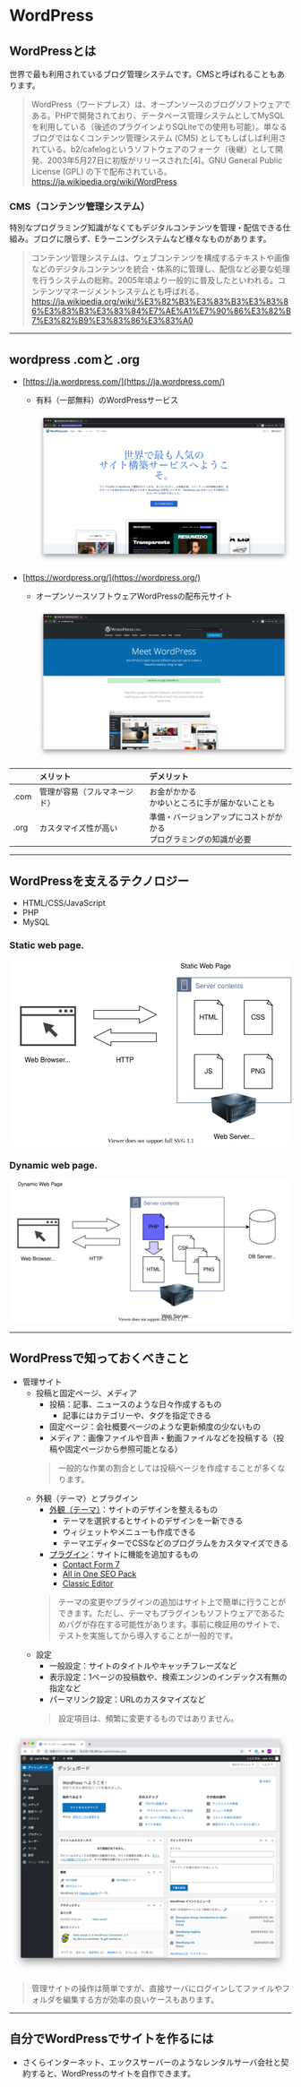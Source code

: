 # WordPress

## WordPressとは

世界で最も利用されているブログ管理システムです。CMSと呼ばれることもあります。

> WordPress（ワードプレス）は、オープンソースのブログソフトウェアである。PHPで開発されており、データベース管理システムとしてMySQLを利用している（後述のプラグインよりSQLiteでの使用も可能）。単なるブログではなくコンテンツ管理システム (CMS) としてもしばしば利用されている。b2/cafelogというソフトウェアのフォーク（後継）として開発、2003年5月27日に初版がリリースされた[4]。GNU General Public License (GPL) の下で配布されている。https://ja.wikipedia.org/wiki/WordPress

### CMS（コンテンツ管理システム）

特別なプログラミング知識がなくてもデジタルコンテンツを管理・配信できる仕組み。ブログに限らず、Eラーニングシステムなど様々なものがあります。

> コンテンツ管理システムは、ウェブコンテンツを構成するテキストや画像などのデジタルコンテンツを統合・体系的に管理し、配信など必要な処理を行うシステムの総称。2005年頃より一般的に普及したといわれる。コンテンツマネージメントシステムとも呼ばれる。https://ja.wikipedia.org/wiki/%E3%82%B3%E3%83%B3%E3%83%86%E3%83%B3%E3%83%84%E7%AE%A1%E7%90%86%E3%82%B7%E3%82%B9%E3%83%86%E3%83%A0

---

## wordpress .comと .org

* [https://ja.wordpress.com/](https://ja.wordpress.com/)
  + 有料（一部無料）のWordPressサービス

    <img src="img/01.png" width="600px">

* [https://wordpress.org/](https://wordpress.org/)
  + オープンソースソフトウェアWordPressの配布元サイト

    <img src="img/02.png" width="600px">

||メリット|デメリット|
|:--|:--|:--|
|.com|管理が容易（フルマネージド）|お金がかかる<br>かゆいところに手が届かないことも|
|.org|カスタマイズ性が高い|準備・バージョンアップにコストがかかる<br>プログラミングの知識が必要|

---

## WordPressを支えるテクノロジー

* HTML/CSS/JavaScript
* PHP
* MySQL

### Static web page.

<img src="img/static-web.dio.svg?">

### Dynamic web page.

<img src="img/dynamic-web.dio.svg?">

---

## WordPressで知っておくべきこと

* 管理サイト
  + 投稿と固定ページ、メディア
    - 投稿：記事、ニュースのような日々作成するもの
      + 記事にはカテゴリーや、タグを指定できる
    - 固定ページ：会社概要ページのような更新頻度の少ないもの
    - メディア：画像ファイルや音声・動画ファイルなどを投稿する（投稿や固定ページから参照可能となる）
    > 一般的な作業の割合としては投稿ページを作成することが多くなります。
  + 外観（テーマ）とプラグイン
    - [外観（テーマ）](https://ja.wordpress.org/themes/)：サイトのデザインを整えるもの
      + テーマを選択するとサイトのデザインを一新できる
      + ウィジェットやメニューも作成できる
      + テーマエディターでCSSなどのプログラムをカスタマイズできる
    - [プラグイン](https://ja.wordpress.org/plugins/)：サイトに機能を追加するもの
      + [Contact Form 7](https://ja.wordpress.org/plugins/contact-form-7/)
      + [All in One SEO Pack](https://ja.wordpress.org/plugins/all-in-one-seo-pack/)
      + [Classic Editor](https://ja.wordpress.org/plugins/classic-editor/)
    > テーマの変更やプラグインの追加はサイト上で簡単に行うことができます。ただし、テーマもプラグインもソフトウェアであるためバグが存在する可能性があります。事前に検証用のサイトで、テストを実施してから導入することが一般的です。
  + 設定
    + 一般設定：サイトのタイトルやキャッチフレーズなど
    + 表示設定：1ページの投稿数や、検索エンジンのインデックス有無の指定など
    + パーマリンク設定：URLのカスタマイズなど
    > 設定項目は、頻繁に変更するものではありません。
    
 <img src="img/03.png">

> 管理サイトの操作は簡単ですが、直接サーバにログインしてファイルやフォルダを編集する方が効率の良いケースもあります。

---

## 自分でWordPressでサイトを作るには

+ さくらインターネット、エックスサーバーのようなレンタルサーバ会社と契約すると、WordPressのサイトを自作できます。
